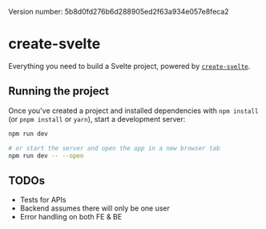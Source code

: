 Version number: 5b8d0fd276b6d288905ed2f63a934e057e8feca2 

# create-svelte

Everything you need to build a Svelte project, powered by [`create-svelte`](https://github.com/sveltejs/kit/tree/master/packages/create-svelte).


## Running the project

Once you've created a project and installed dependencies with `npm install` (or `pnpm install` or `yarn`), start a development server:

```bash
npm run dev

# or start the server and open the app in a new browser tab
npm run dev -- --open
```

## TODOs
- Tests for APIs
- Backend assumes there will only be one user
- Error handling on both FE & BE